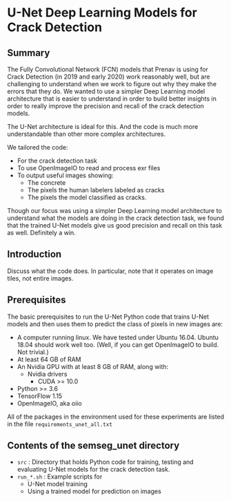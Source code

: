 # U-Net Deep Learning Models for Crack Detection

## Summary

The Fully Convolutional Network (FCN) models that Prenav is using for
Crack Detection (in 2019 and early 2020) work reasonably well, but
are challenging to understand when we work to figure out why they make
the errors that they do. We wanted to use a simpler Deep Learning
model architecture that is easier to understand in order to build
better insights in order to really improve the precision and recall
of the crack detection models.

The U-Net architecture is ideal for this. And the code is much
more understandable than other more complex architectures.

We tailored the code:

* For the crack detection task
* To use OpenImageIO to read and process exr files
* To output useful images showing:
    - The concrete
    - The pixels the human labelers labeled as cracks
    - The pixels the model classified as cracks.

Though our focus was using a simpler Deep Learning model architecture
to understand what the models are doing in the crack detection task,
we found that the trained U-Net models give us good precision and
recall on this task as well. Definitely a win.

## Introduction

Discuss what the code does.
In particular, note that it operates on image tiles, not entire images.

## Prerequisites

The basic prerequisites to run the U-Net Python code that trains U-Net models and
then uses them to predict the class of pixels in new images are:

* A computer running linux. We have tested under Ubuntu 16.04. Ubuntu 18.04 should work well too. (Well, if you can get OpenImageIO to build. Not trivial.)
* At least 64 GB of RAM
* An Nvidia GPU with at least 8 GB of RAM, along with:
  * Nvidia drivers
    * CUDA >= 10.0
* Python >= 3.6
* TensorFlow 1.15
* OpenImageIO, aka oiio

All of the packages in the environment used for these experiments are
listed in the file `requirements_unet_all.txt`

## Contents of the semseg_unet directory

* `src` : Directory that holds Python code for training, testing and evaluating U-Net models
for the crack detection task.
* `run_*.sh` : Example scripts for
    - U-Net model training
    - Using a trained model for prediction on images


    


